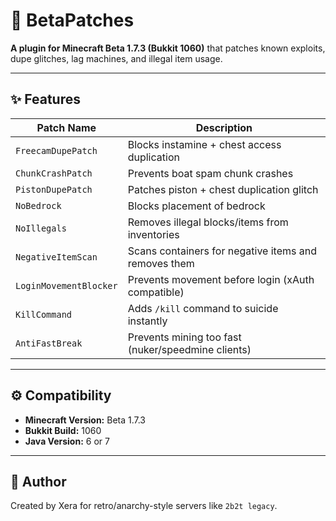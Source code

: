 # 🧩 BetaPatches
**A plugin for Minecraft Beta 1.7.3 (Bukkit 1060)** that patches known exploits, dupe glitches, lag machines, and illegal item usage.

---

## ✨ Features

| Patch Name                | Description |
|---------------------------|-------------|
| `FreecamDupePatch`        | Blocks instamine + chest access duplication  
| `ChunkCrashPatch`         | Prevents boat spam chunk crashes  
| `PistonDupePatch`         | Patches piston + chest duplication glitch  
| `NoBedrock`               | Blocks placement of bedrock  
| `NoIllegals`              | Removes illegal blocks/items from inventories  
| `NegativeItemScan`        | Scans containers for negative items and removes them  
| `LoginMovementBlocker`    | Prevents movement before login (xAuth compatible)  
| `KillCommand`             | Adds `/kill` command to suicide instantly  
| `AntiFastBreak`           | Prevents mining too fast (nuker/speedmine clients)

---

## ⚙️ Compatibility

- **Minecraft Version:** Beta 1.7.3  
- **Bukkit Build:** 1060  
- **Java Version:** 6 or 7

---

## 👤 Author

Created by Xera for retro/anarchy-style servers like `2b2t legacy`.
